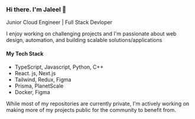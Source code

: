 ### Hi there. I'm Jaleel 👋

Junior Cloud Engineer | Full Stack Devloper 

I enjoy working on challenging projects and I'm passionate about web design, automation, and building scalable solutions/applications

#### My Tech Stack 
- TypeScript, Javascript, Python, C++
- React. js, Next.js
- Tailwind, Redux, Figma
- Prisma, PlanetScale
- Docker, Figma

While most of my repositories are currently private, I'm actively working on making more of my projects public for the community to benefit from.
